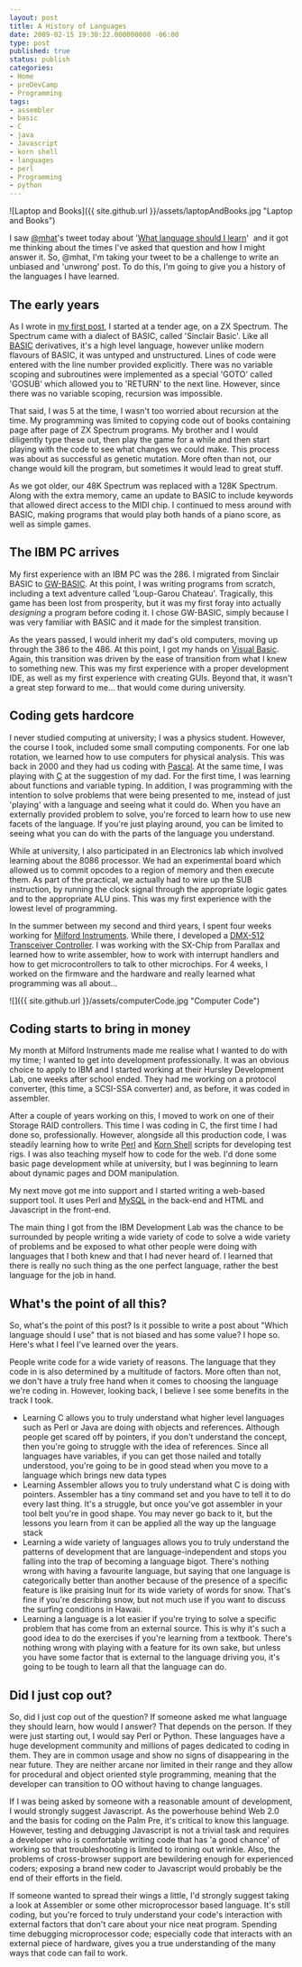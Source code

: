 ```yaml
---
layout: post
title: A History of Languages
date: 2009-02-15 19:30:22.000000000 -06:00
type: post
published: true
status: publish
categories:
- Home
- preDevCamp
- Programming
tags:
- assembler
- basic
- C
- java
- Javascript
- korn shell
- languages
- perl
- Programming
- python
---
```

![Laptop and Books]({{ site.github.url }}/assets/laptopAndBooks.jpg "Laptop and Books")

I saw [@mhat](http://twitter.com/mhat)'s tweet today about '[What language should I learn](http://twitter.com/mhat/status/1212746649)'  and it got me thinking about the times I've asked that question and how I might answer it. So, @mhat, I'm taking your tweet to be a challenge to write an unbiased and 'unwrong' post. To do this, I'm going to give you a history of the languages I have learned.  

## The early years

As I wrote in [my first post](/home/work/2009/01/25/all-geekness-great-and-small.html), I started at a tender age, on a ZX Spectrum. The Spectrum came with a dialect of BASIC, called 'Sinclair Basic'. Like all [BASIC](http://en.wikipedia.org/wiki/BASIC_programming_language) derivatives, it's a high level language, however unlike modern flavours of BASIC, it was untyped and unstructured. Lines of code were entered with the line number provided explicitly. There was no variable scoping and subroutines were implemented as a special 'GOTO' called 'GOSUB' which allowed you to 'RETURN' to the next line. However, since there was no variable scoping, recursion was impossible.

That said, I was 5 at the time, I wasn't too worried about recursion at the time. My programming was limited to copying code out of books containing page after page of ZX Spectrum programs. My brother and I would diligently type these out, then play the game for a while and then start playing with the code to see what changes we could make. This process was about as successful as genetic mutation. More often than not, our change would kill the program, but sometimes it would lead to great stuff.

As we got older, our 48K Spectrum was replaced with a 128K Spectrum. Along with the extra memory, came an update to BASIC to include keywords that allowed direct access to the MIDI chip. I continued to mess around with BASIC, making programs that would play both hands of a piano score, as well as simple games.

## The IBM PC arrives

My first experience with an IBM PC was the 286\. I migrated from Sinclair BASIC to [GW-BASIC](http://en.wikipedia.org/wiki/Microsoft_GW-BASIC_interpreter). At this point, I was writing programs from scratch, including a text adventure called 'Loup-Garou Chateau'. Tragically, this game has been lost from prosperity, but it was my first foray into actually _designing_ a program before coding it. I chose GW-BASIC, simply because I was very familiar with BASIC and it made for the simplest transition.

As the years passed, I would inherit my dad's old computers, moving up through the 386 to the 486\. At this point, I got my hands on [Visual Basic](http://en.wikipedia.org/wiki/Visual_Basic). Again, this transition was driven by the ease of transition from what I knew to something new. This was my first experience with a proper development IDE, as well as my first experience with creating GUIs. Beyond that, it wasn't a great step forward to me... that would come during university.

## Coding gets hardcore

I never studied computing at university; I was a physics student. However, the course I took, included some small computing components. For one lab rotation, we learned how to use computers for physical analysis. This was back in 2000 and they had us coding with [Pascal](http://en.wikipedia.org/wiki/Pascal_(programming_language)). At the same time, I was playing with [C](http://en.wikipedia.org/wiki/C_(programming_language)) at the suggestion of my dad. For the first time, I was learning about functions and variable typing. In addition, I was programming with the intention to solve problems that were being presented to me, instead of just 'playing' with a language and seeing what it could do. When you have an externally provided problem to solve, you're forced to learn how to use new facets of the language. If you're just playing around, you can be limited to seeing what you can do with the parts of the language you understand.

While at university, I also participated in an Electronics lab which involved learning about the 8086 processor. We had an experimental board which allowed us to commit opcodes to a region of memory and then execute them. As part of the practical, we actually had to wire up the SUB instruction, by running the clock signal through the appropriate logic gates and to the appropriate ALU pins. This was my first experience with the lowest level of programming.

In the summer between my second and third years, I spent four weeks working for [Milford Instruments](http://www.milinst.com/). While there, I developed a [DMX-512 Transceiver Controller](http://www.ppmilinst.redcetera.com/shop/DMX/pdf/1_463.pdf). I was working with the SX-Chip from Parallax and learned how to write assembler, how to work with interrupt handlers and how to get microcontrollers to talk to other microchips. For 4 weeks, I worked on the firmware and the hardware and really learned what programming was all about...

![]({{ site.github.url }}/assets/computerCode.jpg "Computer Code")

## Coding starts to bring in money

My month at Milford Instruments made me realise what I wanted to do with my time; I wanted to get into development professionally. It was an obvious choice to apply to IBM and I started working at their Hursley Development Lab, one weeks after school ended. They had me working on a protocol converter, (this time, a SCSI-SSA converter) and, as before, it was coded in assembler.

After a couple of years working on this, I moved to work on one of their Storage RAID controllers. This time I was coding in C, the first time I had done so, professionally. However, alongside all this production code, I was steadily learning how to write [Perl](http://en.wikipedia.org/wiki/Perl) and [Korn Shell](http://en.wikipedia.org/wiki/Korn_shell) scripts for developing test rigs. I was also teaching myself how to code for the web. I'd done some basic page development while at university, but I was beginning to learn about dynamic pages and DOM manipulation.

My next move got me into support and I started writing a web-based support tool. It uses Perl and [MySQL](http://en.wikipedia.org/wiki/MySQL) in the back-end and HTML and Javascript in the front-end.

The main thing I got from the IBM Development Lab was the chance to be surrounded by people writing a wide variety of code to solve a wide variety of problems and be exposed to what other people were doing with languages that I both knew and that I had never heard of. I learned that there is really no such thing as the one perfect language, rather the best language for the job in hand.

## What's the point of all this?

So, what's the point of this post? Is it possible to write a post about "Which language should I use" that is not biased and has some value? I hope so. Here's what I feel I've learned over the years.

People write code for a wide variety of reasons. The language that they code in is also determined by a multitude of factors. More often than not, we don't have a truly free hand when it comes to choosing the language we're coding in. However, looking back, I believe I see some benefits in the track I took.

*   Learning C allows you to truly understand what higher level languages such as Perl or Java are doing with objects and references. Although people get scared off by pointers, if you don't understand the concept, then you're going to struggle with the idea of references. Since all languages have variables, if you can get those nailed and totally understood, you're going to be in good stead when you move to a language which brings new data types
*   Learning Assembler allows you to truly understand what C is doing with pointers. Assembler has a tiny command set and you have to tell it to do every last thing. It's a struggle, but once you've got assembler in your tool belt you're in good shape. You may never go back to it, but the lessons you learn from it can be applied all the way up the language stack
*   Learning a wide variety of languages allows you to truly understand the patterns of development that are language-independent and stops you falling into the trap of becoming a language bigot. There's nothing wrong with having a favourite language, but saying that one language is categorically better than another because of the presence of a specific feature is like praising Inuit for its wide variety of words for snow. That's fine if you're describing snow, but not much use if you want to discuss the surfing conditions in Hawaii.
*   Learning a language is a lot easier if you're trying to solve a specific problem that has come from an external source. This is why it's such a good idea to do the exercises if you're learning from a textbook. There's nothing wrong with playing with a feature for its own sake, but unless you have some factor that is external to the language driving you, it's going to be tough to learn all that the language can do.

## Did I just cop out?

So, did I just cop out of the question? If someone asked me what language they should learn, how would I answer? That depends on the person. If they were just starting out, I would say Perl or Python. These languages have a huge development community and millions of pages dedicated to coding in them. They are in common usage and show no signs of disappearing in the near future. They are neither arcane nor limited in their range and they allow for procedural and object oriented style programming, meaning that the developer can transition to OO without having to change languages.

If I was being asked by someone with a reasonable amount of development, I would strongly suggest Javascript. As the powerhouse behind Web 2.0 and the basis for coding on the Palm Pre, it's critical to know this language. However, testing and debugging Javascript is not a trivial task and requires a developer who is comfortable writing code that has 'a good chance' of working so that troubleshooting is limited to ironing out wrinkle. Also, the problems of cross-browser support are bewildering enough for experienced coders; exposing a brand new coder to Javascript would probably be the end of their efforts in the field.

If someone wanted to spread their wings a little, I'd strongly suggest taking a look at Assembler or some other microprocessor based language. It's still coding, but you're forced to truly understand your code's interaction with external factors that don't care about your nice neat program. Spending time debugging microprocessor code; especially code that interacts with an external piece of hardware, gives you a true understanding of the many ways that code can fail to work.

